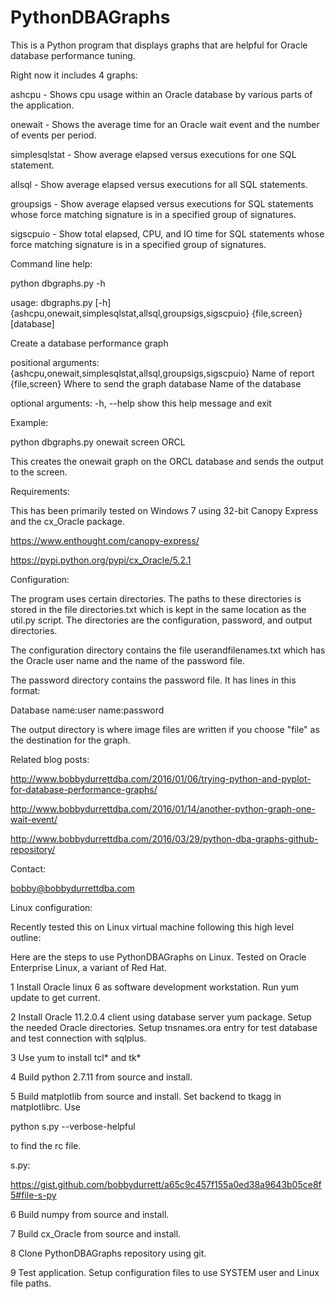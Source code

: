 # PythonDBAGraphs

This is a Python program that displays graphs that
are helpful for Oracle database performance tuning.

Right now it includes 4 graphs:

ashcpu - Shows cpu usage within an Oracle database
         by various parts of the application.

onewait - Shows the average time for an Oracle wait
          event and the number of events per period.
          
simplesqlstat - Show average elapsed versus executions
                for one SQL statement.

allsql - Show average elapsed versus executions
         for all SQL statements.
         
groupsigs - Show average elapsed versus executions
            for SQL statements whose force matching
            signature is in a specified group of
            signatures.
          
sigscpuio - Show total elapsed, CPU, and IO time
            for SQL statements whose force matching
            signature is in a specified group of
            signatures.
          
Command line help:

python dbgraphs.py -h

usage: dbgraphs.py [-h]
                   {ashcpu,onewait,simplesqlstat,allsql,groupsigs,sigscpuio}
                   {file,screen} [database]

Create a database performance graph

positional arguments:
  {ashcpu,onewait,simplesqlstat,allsql,groupsigs,sigscpuio}
                        Name of report
  {file,screen}         Where to send the graph
  database              Name of the database

optional arguments:
  -h, --help            show this help message and exit

Example:

python dbgraphs.py onewait screen ORCL

This creates the onewait graph on the ORCL database and sends the output to 
the screen.

Requirements:

This has been primarily tested on Windows 7 using 32-bit
Canopy Express and the cx_Oracle package.

https://www.enthought.com/canopy-express/

https://pypi.python.org/pypi/cx_Oracle/5.2.1

Configuration:

The program uses certain directories. The paths to these directories
is stored in the file directories.txt which is kept in the same 
location as the util.py script. The directories are the configuration, 
password, and output directories.

The configuration directory contains the file userandfilenames.txt
which has the Oracle user name and the name of the password file.

The password directory contains the password file. It has lines in this 
format:

Database name:user name:password

The output directory is where image files are written if you choose
"file" as the destination for the graph.

Related blog posts:

http://www.bobbydurrettdba.com/2016/01/06/trying-python-and-pyplot-for-database-performance-graphs/

http://www.bobbydurrettdba.com/2016/01/14/another-python-graph-one-wait-event/

http://www.bobbydurrettdba.com/2016/03/29/python-dba-graphs-github-repository/

Contact:

bobby@bobbydurrettdba.com

Linux configuration:

Recently tested this on Linux virtual machine following this high level outline:

Here are the steps to use PythonDBAGraphs on Linux. Tested on Oracle Enterprise
Linux, a variant of Red Hat.

1 Install Oracle linux 6 as software development workstation.
Run yum update to get current.

2 Install Oracle 11.2.0.4 client using database server yum package. Setup the 
needed Oracle directories. Setup tnsnames.ora entry for test database
and test connection with sqlplus.

3 Use yum to install tcl* and tk*

4 Build python 2.7.11 from source and install.

5 Build matplotlib from source and install.
Set backend to tkagg in matplotlibrc. Use

python s.py --verbose-helpful 

to find the rc file.

s.py:

https://gist.github.com/bobbydurrett/a65c9c457f155a0ed38a9643b05ce8f5#file-s-py

6 Build numpy from source and install.

7 Build cx_Oracle from source and install.

8 Clone PythonDBAGraphs repository using git.

9 Test application. Setup configuration files
to use SYSTEM user and Linux file paths.

